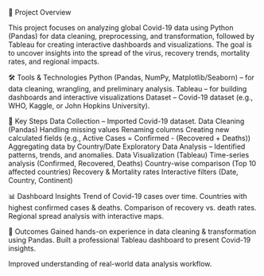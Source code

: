 📌 Project Overview

This project focuses on analyzing global Covid-19 data using Python (Pandas) for data cleaning, preprocessing, and transformation, followed by Tableau for creating interactive dashboards and visualizations.
The goal is to uncover insights into the spread of the virus, recovery trends, mortality rates, and regional impacts.

🛠 Tools & Technologies
Python (Pandas, NumPy, Matplotlib/Seaborn) – for data cleaning, wrangling, and preliminary analysis.
Tableau – for building dashboards and interactive visualizations
Dataset – Covid-19 dataset (e.g., WHO, Kaggle, or John Hopkins University).

🔑 Key Steps
Data Collection – Imported Covid-19 dataset.
Data Cleaning (Pandas)
Handling missing values
Renaming columns
Creating new calculated fields (e.g., Active Cases = Confirmed - (Recovered + Deaths))
Aggregating data by Country/Date
Exploratory Data Analysis – Identified patterns, trends, and anomalies.
Data Visualization (Tableau)
Time-series analysis (Confirmed, Recovered, Deaths)
Country-wise comparison (Top 10 affected countries)
Recovery & Mortality rates
Interactive filters (Date, Country, Continent)

📊 Dashboard Insights
Trend of Covid-19 cases over time.
Countries with highest confirmed cases & deaths.
Comparison of recovery vs. death rates.
Regional spread analysis with interactive maps.

🚀 Outcomes
Gained hands-on experience in data cleaning & transformation using Pandas.
Built a professional Tableau dashboard to present Covid-19 insights.

Improved understanding of real-world data analysis workflow.
